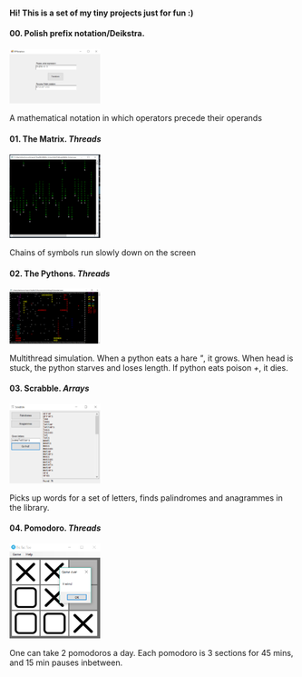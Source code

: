 #### Hi! This is a set of my tiny projects just for fun :)

#### 00. Polish prefix notation/Deikstra. 

<img src="/Screenshots/00.PNG?raw=true" width="160"/>

A mathematical notation in which operators precede their operands

#### 01. The Matrix. *Threads*

<img src="/Screenshots/01.PNG?raw=true" width="160"/>

Chains of symbols run slowly down on the screen

#### 02. The Pythons. *Threads*

<img src="/Screenshots/02.PNG?raw=true" width="160"/>

Multithread simulation. When a python eats a hare *"*, it grows. 
When head is stuck, the python starves and loses length. If python eats poison *+*, it dies.

#### 03. Scrabble. *Arrays*

<img src="/Screenshots/03.PNG?raw=true" width="160"/>

Picks up words for a set of letters, finds palindromes and anagrammes in the library.

#### 04. Pomodoro. *Threads*

<img src="/Screenshots/04.PNG?raw=true" width="160"/>

One can take 2 pomodoros a day. Each pomodoro is 3 sections for 45 mins, and 15 min pauses inbetween.

